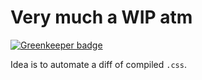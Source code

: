 # Very much a WIP atm

[![Greenkeeper badge](https://badges.greenkeeper.io/s10wen/cssprettydiff.svg)](https://greenkeeper.io/)

Idea is to automate a diff of compiled `.css`.
